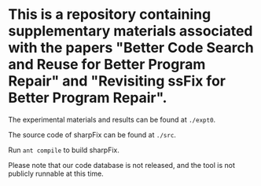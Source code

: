 # This is a repository containing supplementary materials associated with the papers "Better Code Search and Reuse for Better Program Repair" and "Revisiting ssFix for Better Program Repair".

The experimental materials and results can be found at `./expt0`.

The source code of sharpFix can be found at `./src`.

Run `ant compile` to build sharpFix.

Please note that our code database is not released, and the tool is not publicly runnable at this time.
